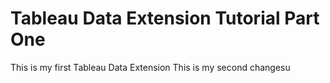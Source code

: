 # Tableau Data Extension Tutorial Part One
This is my first Tableau Data Extension
This is my second changesu